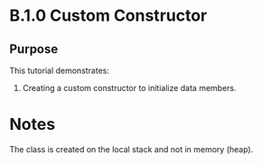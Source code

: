 # B.1.0 Custom Constructor

## Purpose

This tutorial demonstrates:

1. Creating a custom constructor to initialize data members.

# Notes

The class is created on the local stack and not in memory (heap).
